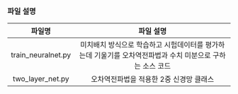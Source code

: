 ### 파일 설명

|        파일명         |                           파일 설명                            |
|:------------------:|:----------------------------------------------------------:|
| train_neuralnet.py | 미치배치 방식으로 학습하고 시험데이터를 평가하는데 기울기를 오차역전파법과 수치 미분으로 구하는 소스 코드 |
|  two_layer_net.py  |                   오차역전파법을 적용한 2중 신경망 클래스                   |